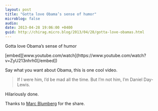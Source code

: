 ```yaml
---
layout: post
title: "Gotta love Obama’s sense of humor"
microblog: false
audio: 
date: 2013-04-28 19:06:00 +0400
guid: http://chirag.micro.blog/2013/04/28/gotta-love-obamas.html
---
```

<p>Gotta love Obama’s sense of humor</p>
[embed][www.youtube.com/watch](https://www.youtube.com/watch?v=ZyU213nhrh0[/embed])
<p>Say what you want about Obama, this is one cool video.</p>
<blockquote>If I were him, I’d be mad all the time. But I’m not him, I’m Daniel Day-Lewis.</blockquote>
<p>Hilariously done.</p>
<p>Thanks to <a href="https://twitter.com/mblumber" target="_blank">Marc Blumberg</a> for the share.</p>
